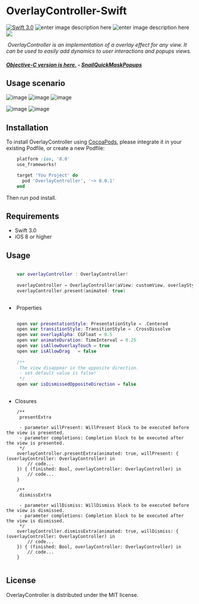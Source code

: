 # OverlayController-Swift
[![Swift 3.0](https://img.shields.io/badge/Swift-3.0-orange.svg?style=flat)](https://developer.apple.com/swift/)
![enter image description here](https://img.shields.io/badge/pod-v0.0.1-brightgreen.svg)
![enter image description here](https://img.shields.io/badge/platform-iOS%208.0%2B-ff69b5152950834.svg) 
<a href="https://github.com/snail-z/OverlayController-Swift/blob/master/LICENSE"><img src="https://img.shields.io/badge/license-MIT-green.svg?style=flat"></a>
  
  *OverlayController is an implementation of a overlay effect for any view. It can be used to easily add dynamics to user interactions and popups views.*  
  
#### _[Objective-C version is here.](https://github.com/snail-z/SnailQuickMaskPopups.git) - [SnailQuickMaskPopups](https://github.com/snail-z/SnailQuickMaskPopups.git)_

## Usage scenario
![image](https://github.com/snail-z/OverlayController-Swift/blob/master/Sample/alert%20style.gif)
![image](https://github.com/snail-z/OverlayController-Swift/blob/master/Sample/shared%20style.gif)
![image](https://github.com/snail-z/OverlayController-Swift/blob/master/Sample/qzone%20style.gif)

![image](https://github.com/snail-z/OverlayController-Swift/blob/master/Sample/sidebar%20style.gif)
![image](https://github.com/snail-z/OverlayController-Swift/blob/master/Sample/sina%20style.gif)

## Installation
To install OverlayController using [CocoaPods](https://cocoapods.org "CocoaPods" ), please integrate it in your existing Podfile, or create a new Podfile:

```ruby
    platform :ios, '8.0'
    use_frameworks!

    target 'You Project' do
      pod 'OverlayController', '~> 0.0.1'
    end
```
Then run pod install.

## Requirements

*  Swift 3.0
*  iOS 8 or higher
 
## Usage

``` swift

    var overlayController : OverlayController!
    
    overlayController = OverlayController(aView: customView, overlayStyle: .BlackTranslucent)
    overlayController.present(animated: true)
    
 ```
 *  Properties
``` swift

    open var presentationStyle: PresentationStyle = .Centered
    open var transitionStyle: TransitionStyle = .CrossDissolve
    open var overlayAlpha: CGFloat = 0.5
    open var animateDuration: TimeInterval = 0.25
    open var isAllowOverlayTouch = true
    open var isAllowDrag   = false
    
    /**
     The view disappear in the opposite direction.
     - set default value is false!
     */
    open var isDismissedOppositeDirection = false
    
 ```
 *  Closures
``` objc
    /**
     presentExtra
     
     - parameter willPresent: WillPresent block to be executed before the view is presented.
     - parameter completions: Completion block to be executed after the view is presented.
     */
    overlayController.presentExtra(animated: true, willPresent: { (overlayController: OverlayController) in
        // code...
    }) { (finished: Bool, overlayController: OverlayController) in
        // code...
    }
    
    /**
     dismissExtra
     
     - parameter willDismiss: WillDismiss block to be executed before the view is dismissed.
     - parameter completions: Completion block to be executed after the view is dismissed.
     */
    overlayController.dismissExtra(animated: true, willDismiss: { (overlayController: OverlayController) in
        // code...
    }) { (finished: Bool, overlayController: OverlayController) in
        // code...
    }
    
 ```
 
## License

OverlayController is distributed under the MIT license.
